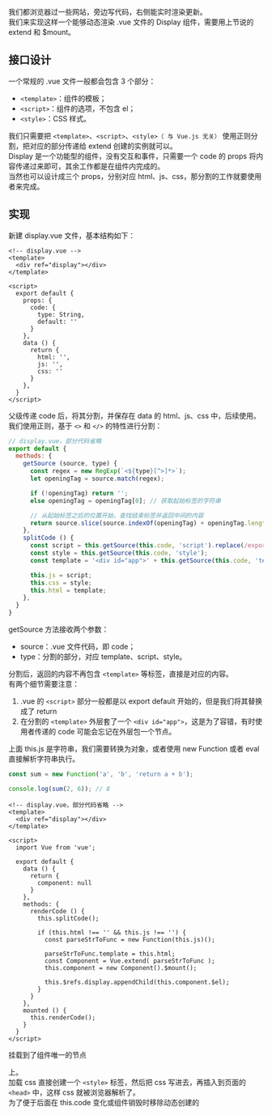 我们都浏览器过一些网站，旁边写代码，右侧能实时渲染更新。<br />我们来实现这样一个能够动态渲染 .vue 文件的 Display 组件，需要用上节说的 extend 和 $mount。

## 接口设计
一个常规的 .vue 文件一般都会包含 3 个部分：

- `<template>`：组件的模板；
- `<script>`：组件的选项，不包含 el；
- `<style>`：CSS 样式。

我们只需要把 `<template>`、`<script>`、`<style>（ 与 Vue.js 无关）` 使用正则分割，把对应的部分传递给 extend 创建的实例就可以。<br />Display 是一个功能型的组件，没有交互和事件，只需要一个 code 的 props 将内容传递过来即可，其余工作都是在组件内完成的。<br />当然也可以设计成三个 props，分别对应 html、js、css，那分割的工作就要使用者来完成。

## 实现
新建 display.vue 文件，基本结构如下：
```vue
<!-- display.vue -->
<template>
  <div ref="display"></div>
</template>

<script>
  export default {
    props: {
      code: {
        type: String,
        default: ''
      }
    },
    data () {
      return {
        html: '',
        js: '',
        css: ''
      }
    },
  }
</script>
```
父级传递 code 后，将其分割，并保存在 data 的 html、js、css 中，后续使用。<br />我们使用正则，基于 `<>` 和 `</>` 的特性进行分割：
```javascript
// display.vue，部分代码省略
export default {
  methods: {
    getSource (source, type) {
      const regex = new RegExp(`<${type}[^>]*>`);
      let openingTag = source.match(regex);

      if (!openingTag) return '';
      else openingTag = openingTag[0]; // 获取起始标签的字符串

      // 从起始标签之后的位置开始，查找结束标签并返回中间的内容
      return source.slice(source.indexOf(openingTag) + openingTag.length, source.lastIndexOf(`</${type}>`));
    },
    splitCode () {
      const script = this.getSource(this.code, 'script').replace(/export default/, 'return ');
      const style = this.getSource(this.code, 'style');
      const template = '<div id="app">' + this.getSource(this.code, 'template') + '</div>';

      this.js = script;
      this.css = style;
      this.html = template;
    },
  }
}
```
getSource 方法接收两个参数：

- source：.vue 文件代码，即 code；
- type：分割的部分，对应 template、script、style。

分割后，返回的内容不再包含 `<template>` 等标签，直接是对应的内容。<br />有两个细节需要注意：

1. .vue 的 `<script>` 部分一般都是以 export default 开始的，但是我们将其替换成了 return
2. 在分割的 `<template>` 外层套了一个 `<div id="app">`，这是为了容错，有时使用者传递的 code 可能会忘记在外层包一个节点。

上面 this.js 是字符串，我们需要转换为对象，或者使用 new Function 或者 eval 直接解析字符串执行。
```javascript
const sum = new Function('a', 'b', 'return a + b');

console.log(sum(2, 6)); // 8
```
```vue
<!-- display.vue，部分代码省略 -->
<template>
  <div ref="display"></div>
</template>

<script>
  import Vue from 'vue';
  
  export default {
    data () {
      return {
        component: null
      }
    },
    methods: {
      renderCode () {
        this.splitCode();

        if (this.html !== '' && this.js !== '') {
          const parseStrToFunc = new Function(this.js)();

          parseStrToFunc.template = this.html;
          const Component = Vue.extend( parseStrToFunc );
          this.component = new Component().$mount();

          this.$refs.display.appendChild(this.component.$el);
        }
      }
    },
    mounted () {
      this.renderCode();
    }
  }
</script>
```
挂载到了组件唯一的节点 <div ref="display"> 上。<br />加载 css 直接创建一个 `<style>` 标签，然后把 css 写进去，再插入到页面的 `<head>` 中，这样 css 就被浏览器解析了。<br />为了便于后面在 this.code 变化或组件销毁时移除动态创建的 <style> 标签，我们给每个 style 标签加一个随机 id 用于标识。<br />新建 random_str.js：
```javascript
// 生成随机字符串
export default function (len = 32) {
  const $chars = 'abcdefghijklmnopqrstuvwxyzABCDEFGHIJKLMNOPQRSTUVWXYZ1234567890';
  const maxPos = $chars.length;
  let str = '';
  for (let i = 0; i < len; i++) {
    str += $chars.charAt(Math.floor(Math.random() * maxPos));
  }
  return str;
}
```
这个方法是从指定的 a-zA-Z0-9 中随机生成 32 位的字符串。<br />补全 renderCode 方法：
```javascript
// display.vue，部分代码省略
import randomStr from '../../utils/random_str.js';

export default {
  data () {
    return {
      id: randomStr()
    }
  },
  methods: {
    renderCode () {
      if (this.html !== '' && this.js !== '') {
        // ...
        if (this.css !== '') {
          const style = document.createElement('style');
          style.type = 'text/css';
          style.id = this.id;
          style.innerHTML = this.css;
          document.getElementsByTagName('head')[0].appendChild(style);
        }
      }
    }
  }
}
```
当 Display 组件销毁时，也要手动销毁 extend 创建的实例以及上面的 css：
```javascript
// display.vue，部分代码省略
export default {
  methods: {
    destroyCode () {
      const $target = document.getElementById(this.id);
      if ($target) $target.parentNode.removeChild($target);

      if (this.component) {
        this.$refs.display.removeChild(this.component.$el);
        this.component.$destroy();
        this.component = null;
      }
    }
  },
  beforeDestroy () {
    this.destroyCode();
  }
}
```
当 this.code 更新时，整个过程要重新来一次，所以要对 code 进行 watch 监听：
```javascript
// display.vue，部分代码省略
export default {
  watch: {
    code () {
      this.destroyCode();
      this.renderCode();
    }
  }
}
```
以上就是 Display 组件的所有内容。

## 使用
```vue
<!-- src/views/display.vue -->
<template>
  <div>
    <h3>动态渲染 .vue 文件的组件—— Display</h3>

    <i-display :code="code"></i-display>
  </div>
</template>

<script>
  import iDisplay from '../components/display/display.vue';
  import defaultCode from './default-code.js';

  export default {
    components: { iDisplay },
    data () {
      return {
        code: defaultCode
      }
    }
  }
</script>
```
```javascript
// src/views/default-code.js
const code =
  `<template>
    <div>
        <input v-model="message">
        {{ message }}
    </div>
</template>
<script>
    export default {
        data () {
            return {
                message: ''
            }
        }
    }
</script>`;

export default code;
```
